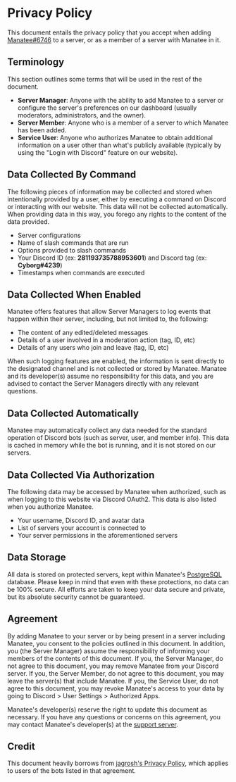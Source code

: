 # Privacy Policy

This document entails the privacy policy that you accept when adding [Manatee#6746](https://discord.com/users/643103079679393792) to a server, or as a member of a server with Manatee in it.

## Terminology

This section outlines some terms that will be used in the rest of the document.

- **Server Manager**: Anyone with the ability to add Manatee to a server or configure the server's preferences on our dashboard (usually moderators, administrators, and the owner).
- **Server Member**: Anyone who is a member of a server to which Manatee has been added.
- **Service User**: Anyone who authorizes Manatee to obtain additional information on a user other than what's publicly available (typically by using the "Login with Discord" feature on our website).

## Data Collected By Command

The following pieces of information may be collected and stored when intentionally provided by a user, either by executing a command on Discord or interacting with our website. This data will not be collected automatically. When providing data in this way, you forego any rights to the content of the data provided.

- Server configurations
- Name of slash commands that are run
- Options provided to slash commands
- Your Discord ID (ex: **281193735788953601**) and Discord tag (ex: **Cyborg#4239**)
- Timestamps when commands are executed

## Data Collected When Enabled

Manatee offers features that allow Server Managers to log events that happen within their server, including, but not limited to, the following:

- The content of any edited/deleted messages
- Details of a user involved in a moderation action (tag, ID, etc)
- Details of any users who join and leave (tag, ID, etc)

When such logging features are enabled, the information is sent directly to the designated channel and is not collected or stored by Manatee. Manatee and its developer(s) assume no responsibility for this data, and you are advised to contact the Server Managers directly with any relevant questions.

## Data Collected Automatically

Manatee may automatically collect any data needed for the standard operation of Discord bots (such as server, user, and member info). This data is cached in memory while the bot is running, and it is not stored on our servers.

## Data Collected Via Authorization

The following data may be accessed by Manatee when authorized, such as when logging to this website via Discord OAuth2. This data is also listed when you authorize Manatee.

- Your username, Discord ID, and avatar data
- List of servers your account is connected to
- Your server permissions in the aforementioned servers

## Data Storage

All data is stored on protected servers, kept within Manatee's [PostgreSQL](https://www.postgresql.org/) database. Please keep in mind that even with these protections, no data can be 100% secure. All efforts are taken to keep your data secure and private, but its absolute security cannot be guaranteed.

## Agreement

By adding Manatee to your server or by being present in a server including Manatee, you consent to the policies outlined in this document. In addition, you (the Server Manager) assume the responsibility of informing your members of the contents of this document. If you, the Server Manager, do not agree to this document, you may remove Manatee from your Discord server. If you, the Server Member, do not agree to this document, you may leave the server(s) that include Manatee. If you, the Service User, do not agree to this document, you may revoke Manatee's access to your data by going to Discord > User Settings > Authorized Apps.

Manatee's developer(s) reserve the right to update this document as necessary. If you have any questions or concerns on this agreement, you may contact Manatee's developer(s) at the [support server](https://discord.com/invite/NP7F78SMzB).

## Credit

This document heavily borrows from [jagrosh's Privacy Policy](https://gist.github.com/jagrosh/f1df4441f94ca06274fa78db7cc3c526), which applies to users of the bots listed in that agreement.
